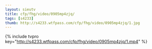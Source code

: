 ```yaml
--- 
layout: sieutv
title: cfp/fhg/video/0905mp4zjq/
tags: [s4233]
thumb: http://s4233.wtfpass.com/cfp/fhg/video/0905mp4zjq/1.jpg
---
```

{% include tvpro key="http://s4233.wtfpass.com/cfp/fhg/video/0905mp4zjq/1.mp4" %} 
